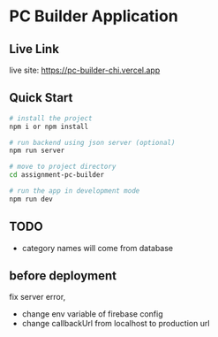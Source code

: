 # PC Builder Application

## Live Link

live site: <https://pc-builder-chi.vercel.app>

## Quick Start

```bash
# install the project
npm i or npm install

# run backend using json server (optional)
npm run server

# move to project directory
cd assignment-pc-builder

# run the app in development mode
npm run dev
```

## TODO

- category names will come from database

## before deployment

fix server error,

- change env variable of firebase config
- change callbackUrl from localhost to production url
